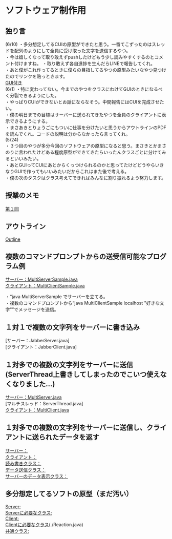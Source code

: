 # ソフトウェア制作用

## 独り言
(6/10)
・多分想定してるCUIの原型ができたと思う。一番てこずったのはスレッドを配列のようにして全員に受け取った文字を送信するやつ。  
・今は嬉しくなって取り敢えずpushしたけどもう少し読みやすくするのとコメント付けますね。
・取り敢えず各自進捗を生んだらLINEで報告してくれ。  
・あと僕がこれ作ってるときに僕らの目指してるやつの原型みたいなやつ見つけたのでリンクを貼っときます。  
  [GUI付き](http://www.rsch.tuis.ac.jp/~ohmi/software-basic/network4.html "GUI付き")  
(6/1)
・特に変わってない。今までのやつをクラスにわけてGUIのときになるべく分裂できるようにした。  
・やっぱりCUIができないとお話にならなそう。中間報告にはCUIを完成させたい。  
・僕の明日までの目標はサーバーに送られてきたやつを全員のクライアントに表示できるようにする。  
・まさあきとりょうごにもついに仕事を分けたいと思うからアウトラインのPDFを読んでくれ。コードの説明は分からなかったら言ってくれ。  
(5/24)  
・３つ目のやつが多分今回のソフトウェアの原型になると思う。まさきとかまさのりに言われたけどある程度原型ができてきたらいったんクラスごとに分けてみるといいみたい。  
・あとGUIってCUIにあとからくっつけられるのかと思ってたけどどうやらいきなりGUIで作ってもいいみたいだからこれはまた後で考える。  
・僕の次のタスクはクラス考えてできればみんなに割り振れるよう努力します。  


## 授業のメモ
[第１回](./softmemo.txt)  

## アウトライン
[Outline](./Outline2.pdf)  

## 複数のコマンドプロンプトからの送受信可能なプログラム例
[サーバー：MultiServerSample.java](./MultiServerSample.java)  
[クライアント：MultiClientSample.java](./MultiClientSample.java)  

・“java MultiServerSample でサーバーを立てる。  
・複数のコマンドプロンプトから“java MultiClientSample localhost "好きな文字"”でメッセージを送信。

## １対１で複数の文字列をサーバーに書き込み
[サーバー：JabberServer.java]  
[クライアント：JabberClient.java]  

## １対多での複数の文字列をサーバーに送信(ServerThread上書きしてしまったのでこいつ使えなくなりました…)
[サーバー：MultiServer.java](./MultiServer.java)  
[マルチスレッド：ServerThread.java]  
[クライアント：MultiClient.java](./MultiClient.java)

## １対多での複数の文字列をサーバーに送信し、クライアントに送られたデータを返す
[サーバー：](./ChannelServer.java)  
[クライアント：](./ChannelClient.java)  
[読み書きクラス：](./ReadWrite.java)  
[データ送信クラス：](./SendThread.java)  
[サーバーのデータ表示クラス：](./PresentThread.java)  

## 多分想定してるソフトの原型（まだ汚い）
[Server:](./ChatServer.java)  
[Serverに必要なクラス:](./ServerThread.java)  
[Client:](./ChatClient.java)  
[Clientに必要なクラス](./Connect.java)(./Reaction.java)  
[共通クラス:](./ReaderWriter.java)  